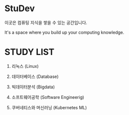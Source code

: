 # StuDev

이곳은 컴퓨팅 지식을 쌓을 수 있는 공간입니다.

It's a space where you build up your computing knowledge.

# STUDY LIST

1. 리눅스 (Linux)
2. 데이터베이스 (Database)
3. 빅데이터분석 (Bigdata)
4. 소프트웨어공학 (Software Engineerig)


5. 쿠버네티스와 머신러닝 (Kubernetes ML)

